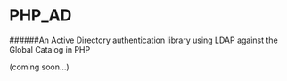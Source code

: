 PHP_AD
======

######An Active Directory authentication library using LDAP against the Global Catalog in PHP

(coming soon...)
